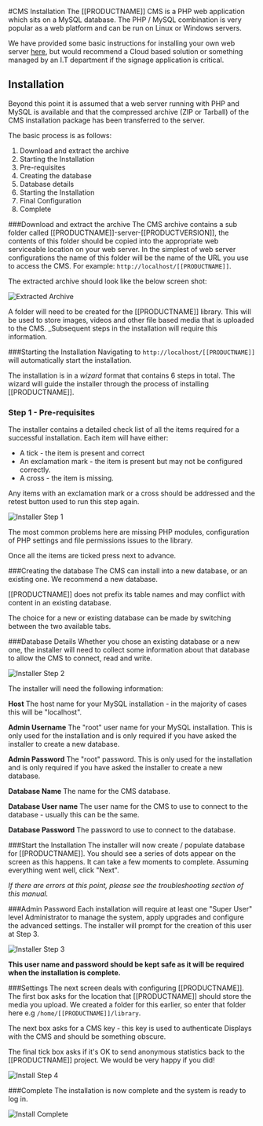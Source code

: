 <!--toc=getting_started-->
#CMS Installation
The [[PRODUCTNAME]] CMS is a PHP web application which sits on a MySQL database. The PHP / MySQL combination is very popular as a web platform and can be run on Linux or Windows servers.

We have provided some basic instructions for installing your own web server [here](install_environment.html), but would recommend a Cloud based solution or something managed by an I.T department if the signage application is critical.

## Installation
Beyond this point it is assumed that a web server running with PHP and MySQL is available and that the compressed archive (ZIP or Tarball) of the CMS installation package has been transferred to the server.

The basic process is as follows:
1. Download and extract the archive
2. Starting the Installation
3. Pre-requisites
4. Creating the database
5. Database details
6. Starting the Installation
7. Final Configuration
8. Complete

###Download and extract the archive
The CMS archive contains a sub folder called [[PRODUCTNAME]]-server-[[PRODUCTVERSION]], the contents of this folder should be copied into the appropriate web serviceable location on your web server. In the simplest of web server configurations the name of this folder will be the name of the URL you use to access the CMS. For example: `http://localhost/[[PRODUCTNAME]]`.

The extracted archive should look like the below screen shot:

![Extracted Archive](img/win32_install_extracted.png)

A folder will need to be created for the [[PRODUCTNAME]] library. This will be used to store images, videos and other file based media that is uploaded to the CMS. _Subsequent steps in the installation will require this information.

###Starting the Installation
Navigating to `http://localhost/[[PRODUCTNAME]]` will automatically start the installation.

The installation is in a _wizard_ format that contains 6 steps in total. The wizard will guide the installer through the process of installing [[PRODUCTNAME]].

### Step 1 - Pre-requisites
The installer contains a detailed check list of all the items required for a successful installation. Each item will have either:

* A tick - the item is present and correct
* An exclamation mark - the item is present but may not be configured correctly.
* A cross - the item is missing.

Any items with an exclamation mark or a cross should be addressed and the retest button used to run this step again.

![Installer Step 1](img/install_cms_step1.png)

The most common problems here are missing PHP modules, configuration of PHP settings and file permissions issues to the library.

Once all the items are ticked press next to advance.

###Creating the database
The CMS can install into a new database, or an existing one. We recommend a new database.

[[PRODUCTNAME]] does not prefix its table names and may conflict with content in an existing database.

The choice for a new or existing database can be made by switching between the two available tabs.

###Database Details
Whether you chose an existing database or a new one, the installer will need to collect some information about that database to allow the CMS to connect, read and write.

![Installer Step 2](img/install_cms_step2.png)

The installer will need the following information:

**Host**
The host name for your MySQL installation - in the majority of cases this will be "localhost".

**Admin Username**
The "root" user name for your MySQL installation. This is only used for the installation and is only required if you have asked the installer to create a new database.

**Admin Password**
The "root" password. This is only used for the installation and is only required if you have asked the installer to create a new database.

**Database Name**
The name for the CMS database.

**Database User name**
The user name for the CMS to use to connect to the database - usually this can be the same.

**Database Password**
The password to use to connect to the database.


###Start the Installation
The installer will now create / populate database for [[PRODUCTNAME]]. You should see a series of dots appear on the screen as this happens. It can take a few moments to complete. Assuming everything went well, click "Next".

_If there are errors at this point, please see the troubleshooting section of this manual._

###Admin Password
Each installation will require at least one "Super User" level Administrator to manage the system, apply upgrades and configure the advanced settings. The installer will prompt for the creation of this user at Step 3.

![Installer Step 3](img/install_cms_step3.png)

**This user name and password should be kept safe as it will be required when the installation is complete.**


###Settings
The next screen deals with configuring [[PRODUCTNAME]]. The first box asks for the location that [[PRODUCTNAME]] should store the media you upload. We created a folder for this earlier, so enter that folder here e.g `/home/[[PRODUCTNAME]]/library`.

The next box asks for a CMS key - this key is used to authenticate Displays with the CMS and should be something obscure. 

The final tick box asks if it's OK to send anonymous statistics back to the [[PRODUCTNAME]] project. We would be very happy if you did!

![Install Step 4](img/install_cms_step4.png)

###Complete
The installation is now complete and the system is ready to log in.

![Install Complete](img/install_cms_complete.png)
